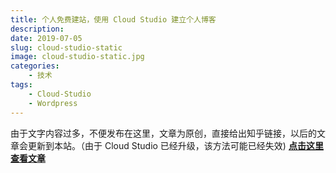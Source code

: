 ```yaml
---
title: 个人免费建站，使用 Cloud Studio 建立个人博客
description:
date: 2019-07-05
slug: cloud-studio-static
image: cloud-studio-static.jpg
categories:
    - 技术
tags:
    - Cloud-Studio
    - Wordpress
---
```


由于文字内容过多，不便发布在这里，文章为原创，直接给出知乎链接，以后的文章会更新到本站。（由于 Cloud Studio 已经升级，该方法可能已经失效)
**[点击这里查看文章](https://zhuanlan.zhihu.com/p/73998745)**